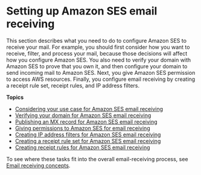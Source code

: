# Setting up Amazon SES email receiving<a name="receiving-email-setting-up"></a>

This section describes what you need to do to configure Amazon SES to receive your mail\. For example, you should first consider how you want to receive, filter, and process your mail, because those decisions will affect how you configure Amazon SES\. You also need to verify your domain with Amazon SES to prove that you own it, and then configure your domain to send incoming mail to Amazon SES\. Next, you give Amazon SES permission to access AWS resources\. Finally, you configure email receiving by creating a receipt rule set, receipt rules, and IP address filters\.

**Topics**
+ [Considering your use case for Amazon SES email receiving](receiving-email-consider-use-case.md)
+ [Verifying your domain for Amazon SES email receiving](receiving-email-verification.md)
+ [Publishing an MX record for Amazon SES email receiving](receiving-email-mx-record.md)
+ [Giving permissions to Amazon SES for email receiving](receiving-email-permissions.md)
+ [Creating IP address filters for Amazon SES email receiving](receiving-email-ip-filters.md)
+ [Creating a receipt rule set for Amazon SES email receiving](receiving-email-receipt-rule-set.md)
+ [Creating receipt rules for Amazon SES email receiving](receiving-email-receipt-rules.md)

To see where these tasks fit into the overall email\-receiving process, see [Email receiving concepts](receiving-email-concepts.md)\.
